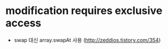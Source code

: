 # modification requires exclusive access
 
 * swap 대신 array.swapAt 사용 (http://zeddios.tistory.com/354)